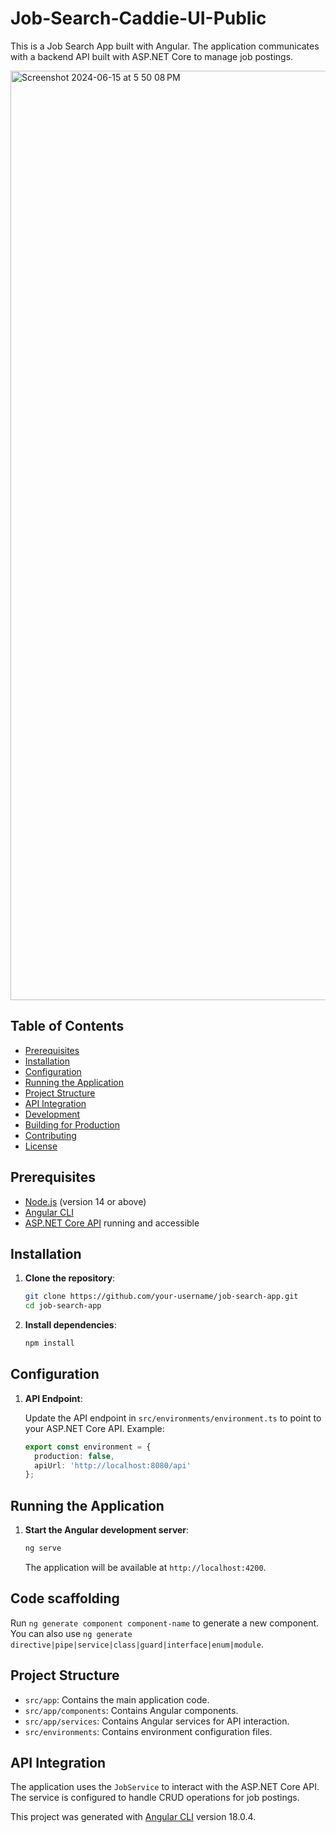 # Job-Search-Caddie-UI-Public

This is a Job Search App built with Angular. The application communicates with a backend API built with ASP.NET Core to manage job postings.

<img width="1487" alt="Screenshot 2024-06-15 at 5 50 08 PM" src="https://github.com/ShawnPad/Job-Search-Caddie-UI-Public/assets/59770535/c463bf70-4a56-44c2-8f49-26716b195c00">


## Table of Contents

- [Prerequisites](#prerequisites)
- [Installation](#installation)
- [Configuration](#configuration)
- [Running the Application](#running-the-application)
- [Project Structure](#project-structure)
- [API Integration](#api-integration)
- [Development](#development)
- [Building for Production](#building-for-production)
- [Contributing](#contributing)
- [License](#license)

## Prerequisites

- [Node.js](https://nodejs.org/) (version 14 or above)
- [Angular CLI](https://angular.io/cli)
- [ASP.NET Core API](https://github.com/your-username/job-search-api) running and accessible

## Installation

1. **Clone the repository**:

    ```bash
    git clone https://github.com/your-username/job-search-app.git
    cd job-search-app
    ```

2. **Install dependencies**:

    ```bash
    npm install
    ```

## Configuration

1. **API Endpoint**:

    Update the API endpoint in `src/environments/environment.ts` to point to your ASP.NET Core API. Example:

    ```typescript
    export const environment = {
      production: false,
      apiUrl: 'http://localhost:8080/api'
    };
    ```

## Running the Application

1. **Start the Angular development server**:

    ```bash
    ng serve
    ```

    The application will be available at `http://localhost:4200`.

## Code scaffolding

Run `ng generate component component-name` to generate a new component. You can also use `ng generate directive|pipe|service|class|guard|interface|enum|module`.

## Project Structure

- `src/app`: Contains the main application code.
- `src/app/components`: Contains Angular components.
- `src/app/services`: Contains Angular services for API interaction.
- `src/environments`: Contains environment configuration files.

## API Integration

The application uses the `JobService` to interact with the ASP.NET Core API. The service is configured to handle CRUD operations for job postings.


This project was generated with [Angular CLI](https://github.com/angular/angular-cli) version 18.0.4.
